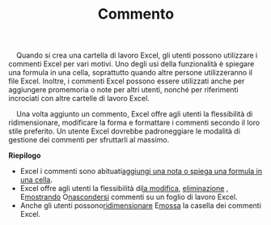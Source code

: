 ﻿---
title: Commento
second_title: Aspose.Cells Cloud Documen
type: docs
url: /it/comments/
aliases: [/working-with-comments/]
keywords: REST API, spreadsheets, excel, comment
description: "Cells.Cloud API per Excel opera: commenti operano"
weight: 100
---
&nbsp;&nbsp;&nbsp;&nbsp;Quando si crea una cartella di lavoro Excel, gli utenti possono utilizzare i commenti Excel per vari motivi. Uno degli usi della funzionalità è spiegare una formula in una cella, soprattutto quando altre persone utilizzeranno il file Excel. Inoltre, i commenti Excel possono essere utilizzati anche per aggiungere promemoria o note per altri utenti, nonché per riferimenti incrociati con altre cartelle di lavoro Excel.

&nbsp;&nbsp;&nbsp;&nbsp;Una volta aggiunto un commento, Excel offre agli utenti la flessibilità di ridimensionare, modificare la forma e formattare i commenti secondo il loro stile preferito. Un utente Excel dovrebbe padroneggiare le modalità di gestione dei commenti per sfruttarli al massimo.

**Riepilogo**

-  Excel i commenti sono abituati[aggiungi una nota o spiega una formula in una cella](/cells/it/comments/add/).
- Excel offre agli utenti la flessibilità di[la modifica](/cells/it/comments/update/), [eliminazione](/cells/it/comments/delete/) , E[mostrando](/cells/it/comments/get/) O[nascondersi](/cells/it/comments/update/) commenti su un foglio di lavoro Excel.
-  Anche gli utenti possono[ridimensionare](/cells/it/comments/update/) E[mossa](/cells/it/comments/update/) la casella dei commenti Excel.
